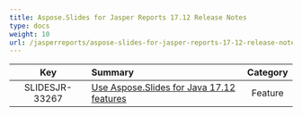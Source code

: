 ```yaml
---
title: Aspose.Slides for Jasper Reports 17.12 Release Notes
type: docs
weight: 10
url: /jasperreports/aspose-slides-for-jasper-reports-17-12-release-notes/
---
```


|**Key** |**Summary** |**Category** |
| :-: | :- | :-: |
|SLIDESJR-33267|[Use Aspose.Slides for Java 17.12 features](/slides/java/aspose-slides-for-java-17-12-release-notes/)|Feature|

